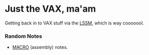 # Just the VAX, ma'am

Getting back in to VAX stuff via the [LSSM](https://lssmuseum.org/), which is way cooooool.

### Random Notes

* [MACRO](macro-assembly.md) (assembly) notes.


